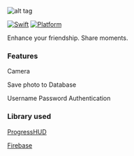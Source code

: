 ![alt tag](https://user-images.githubusercontent.com/10540496/36934649-0e32a5f2-1f28-11e8-87da-7ea28c531f7c.png)

[![Swift](https://img.shields.io/badge/Swift-4.0-orange.svg)]() [![Platform](https://img.shields.io/badge/platform-iOS-lightgrey.svg)]()

Enhance your friendship. Share moments.

### Features
Camera

Save photo to Database

Username Password Authentication


### Library used
<a href = "https://github.com/relatedcode/ProgressHUD">ProgressHUD</a>

<a href = "https://firebase.google.com">Firebase</a>

